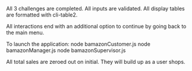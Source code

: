 All 3 challenges are completed.
All inputs are validated.
All display tables are formatted with cli-table2.

All interactions end with an additional option to continue by going back to the main menu.

To launch the application:
node bamazonCustomer.js
node bamazonManager.js
node bamazonSupervisor.js

All total sales are zeroed out on initial. They will build up as a user shops.